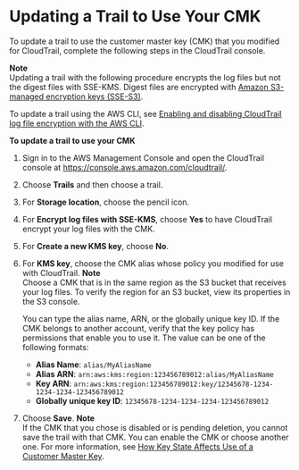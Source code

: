 # Updating a Trail to Use Your CMK<a name="create-kms-key-policy-for-cloudtrail-update-trail"></a>

To update a trail to use the customer master key \(CMK\) that you modified for CloudTrail, complete the following steps in the CloudTrail console\.

**Note**  
Updating a trail with the following procedure encrypts the log files but not the digest files with SSE\-KMS\.  Digest files are encrypted with [Amazon S3\-managed encryption keys \(SSE\-S3\)](https://docs.aws.amazon.com/AmazonS3/latest/dev/UsingServerSideEncryption.html)\.

To update a trail using the AWS CLI, see [Enabling and disabling CloudTrail log file encryption with the AWS CLI](cloudtrail-log-file-encryption-cli.md)\.

**To update a trail to use your CMK**

1. Sign in to the AWS Management Console and open the CloudTrail console at [https://console\.aws\.amazon\.com/cloudtrail/](https://console.aws.amazon.com/cloudtrail/)\.

1. Choose **Trails** and then choose a trail\.

1. For **Storage location**, choose the pencil icon\.

1. For **Encrypt log files with SSE\-KMS**, choose **Yes** to have CloudTrail encrypt your log files with the CMK\.

1. For **Create a new KMS key**, choose **No**\.

1. For **KMS key**, choose the CMK alias whose policy you modified for use with CloudTrail\.
**Note**  
Choose a CMK that is in the same region as the S3 bucket that receives your log files\. To verify the region for an S3 bucket, view its properties in the S3 console\.

   You can type the alias name, ARN, or the globally unique key ID\. If the CMK belongs to another account, verify that the key policy has permissions that enable you to use it\. The value can be one of the following formats:
   + **Alias Name**: `alias/MyAliasName`
   + **Alias ARN**: `arn:aws:kms:region:123456789012:alias/MyAliasName` 
   + **Key ARN**: `arn:aws:kms:region:123456789012:key/12345678-1234-1234-1234-123456789012` 
   + **Globally unique key ID**: `12345678-1234-1234-1234-123456789012` 

1. Choose **Save**\.
**Note**  
If the CMK that you chose is disabled or is pending deletion, you cannot save the trail with that CMK\. You can enable the CMK or choose another one\. For more information, see [How Key State Affects Use of a Customer Master Key](https://docs.aws.amazon.com/kms/latest/developerguide/key-state.html)\.